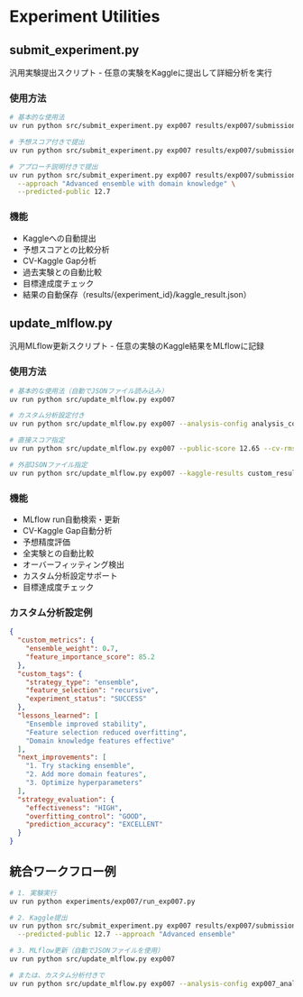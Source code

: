 # Experiment Utilities

## submit_experiment.py

汎用実験提出スクリプト - 任意の実験をKaggleに提出して詳細分析を実行

### 使用方法

```bash
# 基本的な使用法
uv run python src/submit_experiment.py exp007 results/exp007/submission.csv 12.5

# 予想スコア付きで提出
uv run python src/submit_experiment.py exp007 results/exp007/submission.csv 12.5 --predicted-public 12.7

# アプローチ説明付きで提出  
uv run python src/submit_experiment.py exp007 results/exp007/submission.csv 12.5 \
  --approach "Advanced ensemble with domain knowledge" \
  --predicted-public 12.7
```

### 機能

- Kaggleへの自動提出
- 予想スコアとの比較分析
- CV-Kaggle Gap分析
- 過去実験との自動比較
- 目標達成度チェック
- 結果の自動保存（results/{experiment_id}/kaggle_result.json）

## update_mlflow.py

汎用MLflow更新スクリプト - 任意の実験のKaggle結果をMLflowに記録

### 使用方法

```bash
# 基本的な使用法（自動でJSONファイル読み込み）
uv run python src/update_mlflow.py exp007

# カスタム分析設定付き
uv run python src/update_mlflow.py exp007 --analysis-config analysis_config.json

# 直接スコア指定
uv run python src/update_mlflow.py exp007 --public-score 12.65 --cv-rmse 12.5 --predicted-public 12.7

# 外部JSONファイル指定
uv run python src/update_mlflow.py exp007 --kaggle-results custom_results.json
```

### 機能

- MLflow run自動検索・更新
- CV-Kaggle Gap自動分析
- 予想精度評価
- 全実験との自動比較
- オーバーフィッティング検出
- カスタム分析設定サポート
- 目標達成度チェック

### カスタム分析設定例

```json
{
  "custom_metrics": {
    "ensemble_weight": 0.7,
    "feature_importance_score": 85.2
  },
  "custom_tags": {
    "strategy_type": "ensemble",
    "feature_selection": "recursive",
    "experiment_status": "SUCCESS"
  },
  "lessons_learned": [
    "Ensemble improved stability",
    "Feature selection reduced overfitting",
    "Domain knowledge features effective"
  ],
  "next_improvements": [
    "1. Try stacking ensemble",
    "2. Add more domain features", 
    "3. Optimize hyperparameters"
  ],
  "strategy_evaluation": {
    "effectiveness": "HIGH",
    "overfitting_control": "GOOD",
    "prediction_accuracy": "EXCELLENT"
  }
}
```

## 統合ワークフロー例

```bash
# 1. 実験実行
uv run python experiments/exp007/run_exp007.py

# 2. Kaggle提出
uv run python src/submit_experiment.py exp007 results/exp007/submission.csv 12.5 \
  --predicted-public 12.7 --approach "Advanced ensemble"

# 3. MLflow更新（自動でJSONファイルを使用）
uv run python src/update_mlflow.py exp007

# または、カスタム分析付きで
uv run python src/update_mlflow.py exp007 --analysis-config exp007_analysis.json
```